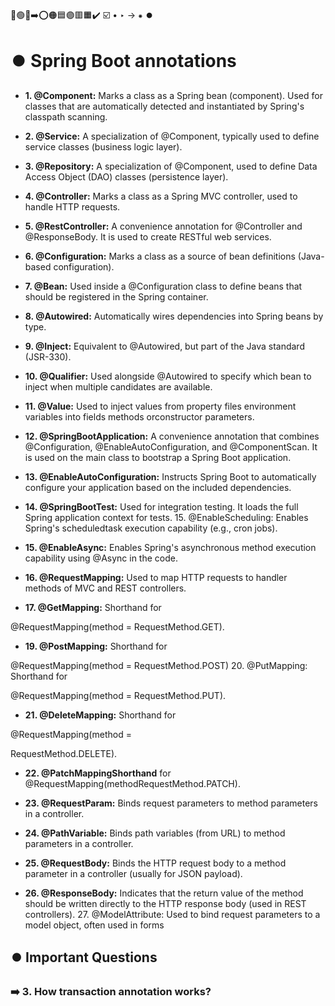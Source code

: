 🔵🟢🔴➡️⭕🟠🟦🟣🟥🟧✔️ ☑️ • ‣ → ⁕ ⏺️

# ⏺️ Spring Boot annotations

- **1. @Component:** Marks a class as a Spring bean (component). Used for classes that are automatically detected and instantiated by Spring's classpath scanning.

- **2. @Service:** A specialization of @Component, typically used to define service classes (business logic layer).

- **3. @Repository:** A specialization of @Component, used to define Data Access Object (DAO) classes (persistence layer).

- **4. @Controller:** Marks a class as a Spring MVC controller, used to handle HTTP requests.

- **5. @RestController:** A convenience annotation for @Controller and @ResponseBody. It is used to create RESTful web services.

- **6. @Configuration:** Marks a class as a source of bean definitions (Java-based configuration).

- **7. @Bean:** Used inside a @Configuration class to define beans that should be registered in the Spring container.

- **8. @Autowired:** Automatically wires dependencies into Spring beans by type.

- **9. @Inject:** Equivalent to @Autowired, but part of the Java standard (JSR-330).

- **10. @Qualifier:** Used alongside @Autowired to specify which bean to inject when multiple candidates are available.

- **11. @Value:** Used to inject values from property files environment variables into fields methods orconstructor parameters.

- **12. @SpringBootApplication:** A convenience annotation that combines @Configuration, @EnableAutoConfiguration, and @ComponentScan. It is used on the main class to bootstrap a Spring Boot application.

- **13. @EnableAutoConfiguration:** Instructs Spring Boot to automatically configure your application based on the included dependencies.

- **14. @SpringBootTest:** Used for integration testing. It loads the full Spring application context for tests. 15. @EnableScheduling: Enables Spring's scheduledtask execution capability (e.g., cron jobs).

- **15. @EnableAsync:** Enables Spring's asynchronous method execution capability using @Async in the code.

- **16. @RequestMapping:** Used to map HTTP requests to handler methods of MVC and REST controllers.

- **17. @GetMapping:** Shorthand for

@RequestMapping(method = RequestMethod.GET).

- **19. @PostMapping:** Shorthand for

@RequestMapping(method = RequestMethod.POST) 20. @PutMapping: Shorthand for

@RequestMapping(method = RequestMethod.PUT).

- **21. @DeleteMapping:** Shorthand for

@RequestMapping(method =

RequestMethod.DELETE).

- **22. @PatchMappingShorthand** for @RequestMapping(methodRequestMethod.PATCH).

- **23. @RequestParam:** Binds request parameters to method parameters in a controller.

- **24. @PathVariable:** Binds path variables (from URL) to method parameters in a controller.

- **25. @RequestBody:** Binds the HTTP request body to a method parameter in a controller (usually for JSON payload).

- **26. @ResponseBody:** Indicates that the return value of the method should be written directly to the HTTP response body (used in REST controllers). 27. @ModelAttribute: Used to bind request parameters to a model object, often used in forms

## ⏺️ Important Questions

### ➡️ 3. How transaction annotation works?
